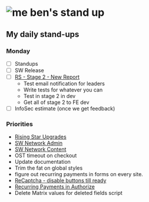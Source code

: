 # ![me](https://avatars2.githubusercontent.com/u/5232044?s=50&v=4) ben's stand up

## My daily stand-ups

### Monday

- [ ] Standups
- [ ] SW Release
- [ ] [RS - Stage 2 - New Report](https://app.clickup.com/8537154/v/l/li/63072272?pr=12760709)  
    - Test email notification for leaders
    - Write tests for whatever you can 
    - Test in stage 2 in dev
    - Get all of stage 2 to FE dev
- [ ] InfoSec estimate (once we get feedback)

### Priorities 
    
- [Rising Star Upgrades](https://app.clickup.com/8537154/v/l/f/27554943?pr=12707202)
- [SW Network Admin](https://app.clickup.com/8537154/v/l/li/54890360?pr=12760709)
- [SW Network Content](https://app.clickup.com/8537154/v/l/li/54892353?pr=12760709)
- OST timeout on checkout
- Update documentation
- Trim the fat on global styles
- figure out recurring payments in forms on every site.
- [ReCaptcha - disable buttons till ready](https://projects.madebyspeak.com/#/tasks/17598281)
- [Recurring Payments in Authorize](https://projects.madebyspeak.com/#/tasks/16411534)
- Delete Matrix values for deleted fields script
